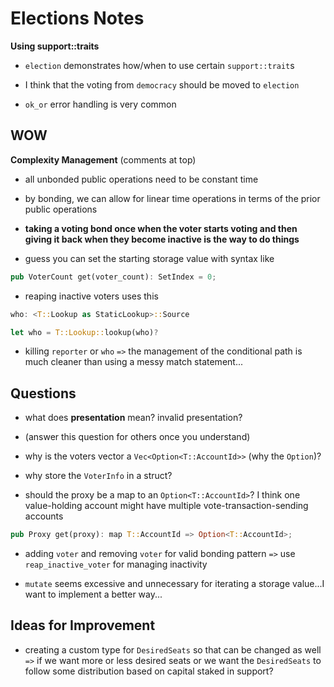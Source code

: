 # Elections Notes

**Using support::traits**
* `election` demonstrates how/when to use certain `support::trait`s
* I think that the voting from `democracy` should be moved to `election`

* `ok_or` error handling is very common

## WOW

**Complexity Management** (comments at top)
* all unbonded public operations need to be constant time
* by bonding, we can allow for linear time operations in terms of the prior public operations

* **taking a voting bond once when the voter starts voting and then giving it back when they become inactive is the way to do things**

* guess you can set the starting storage value with syntax like

```rust
pub VoterCount get(voter_count): SetIndex = 0;
```

* reaping inactive voters uses this 
```rust
who: <T::Lookup as StaticLookup>::Source

let who = T::Lookup::lookup(who)?
```

* killing `reporter` or `who` `=>` the management of the conditional path is much cleaner than using a messy match statement...

## Questions

* what does **presentation** mean? invalid presentation?
* (answer this question for others once you understand)

* why is the voters vector a `Vec<Option<T::AccountId>>` (why the `Option`)?
* why store the `VoterInfo` in a struct?

* should the proxy be a map to an `Option<T::AccountId>`? I think one value-holding account might have multiple vote-transaction-sending accounts

```rust
pub Proxy get(proxy): map T::AccountId => Option<T::AccountId>;
```

* adding `voter` and removing `voter` for valid bonding pattern `=>` use `reap_inactive_voter` for managing inactivity

* `mutate` seems excessive and unnecessary for iterating a storage value...I want to implement a better way...

## Ideas for Improvement

* creating a custom type for `DesiredSeats` so that can be changed as well `=>` if we want more or less desired seats or we want the `DesiredSeats` to follow some distribution based on capital staked in support?